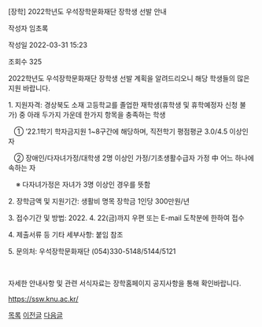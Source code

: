 
[장학] 2022학년도 우석장학문화재단 장학생 선발 안내





작성자
임초록


작성일
2022-03-31 15:23


조회수
325




﻿2022학년도 우석장학문화재단 장학생 선발 계획을 알려드리오니 해당 학생들의 많은 지원 바랍니다.  


  


1. 지원자격: 경상북도 소재 고등학교를 졸업한 재학생(휴학생 및 휴학예정자 신청 불가) 중 아래 두가지 가운데 한가지 항목을 충족하는 학생

   ① ’22.1학기 학자금지원 1~8구간에 해당하며, 직전학기 평점평균 3.0/4.5 이상인 자

   ② 장애인/다자녀가정/대학생 2명 이상인 가정/기초생활수급자 가정 中 어느 하나에 속하는 자

    ※ 다자녀가정은 자녀가 3명 이상인 경우를 뜻함

2. 장학금액 및 지원기간: 생활비 명목 장학금 1인당 300만원/년

3. 접수기간 및 방법: 2022. 4. 22(금)까지 우편 또는 E-mail 도착분에 한하여 접수

4. 제출서류 등 기타 세부사항: 붙임 참조

5. 문의처: 우석장학문화재단 (054)330-5148/5144/5121

 

  


자세한 안내사항 및 관련 서식자료는 장학홈페이지 공지사항을 통해 확인바랍니다. 

<https://ssw.knu.ac.kr/>

  
  


  








[목록](https://computer.knu.ac.kr/06_sub/02_sub.html?key=&keyfield=&category=&page=1&bbs_code=Site_BBS_25)
[이전글](https://computer.knu.ac.kr/06_sub/02_sub.html?bbs_cmd=view&page=1&key=&keyfield=&category=&no=3734&bbs_code=Site_BBS_25)
[다음글](https://computer.knu.ac.kr/06_sub/02_sub.html?bbs_cmd=view&page=1&key=&keyfield=&category=&no=3736&bbs_code=Site_BBS_25)

















 